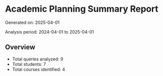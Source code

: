 # Academic Planning Summary Report

Generated on: 2025-04-01

Analysis period: 2024-04-01 to 2025-04-01

## Overview

- Total queries analyzed: 9
- Total students: 7
- Total courses identified: 4

